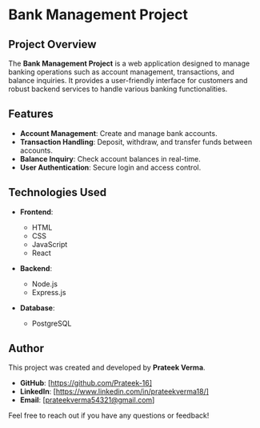 # Bank Management Project

## Project Overview

The **Bank Management Project** is a web application designed to manage banking operations such as account management, transactions, and balance inquiries. It provides a user-friendly interface for customers and robust backend services to handle various banking functionalities.

## Features

- **Account Management**: Create and manage bank accounts.
- **Transaction Handling**: Deposit, withdraw, and transfer funds between accounts.
- **Balance Inquiry**: Check account balances in real-time.
- **User Authentication**: Secure login and access control.

## Technologies Used

- **Frontend**:
  - HTML
  - CSS
  - JavaScript
  - React

- **Backend**:
  - Node.js
  - Express.js

- **Database**:
  - PostgreSQL

## Author

This project was created and developed by **Prateek Verma**.

- **GitHub**: [https://github.com/Prateek-16]
- **LinkedIn**: [https://www.linkedin.com/in/prateekverma18/]
- **Email**: [prateekverma54321@gmail.com]

Feel free to reach out if you have any questions or feedback!
